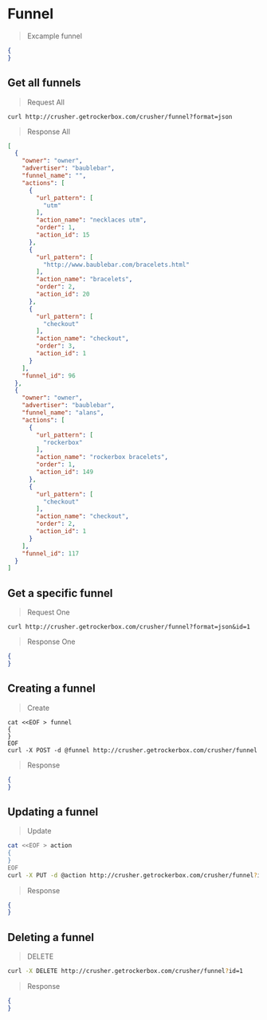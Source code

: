 # Funnel


> Excample funnel

```json
{
}
```

## Get all funnels

> Request All

```shell
curl http://crusher.getrockerbox.com/crusher/funnel?format=json
```

> Response All

```json
[
  {
    "owner": "owner",
    "advertiser": "baublebar",
    "funnel_name": "",
    "actions": [
      {
        "url_pattern": [
          "utm"
        ],
        "action_name": "necklaces utm",
        "order": 1,
        "action_id": 15
      },
      {
        "url_pattern": [
          "http://www.baublebar.com/bracelets.html"
        ],
        "action_name": "bracelets",
        "order": 2,
        "action_id": 20
      },
      {
        "url_pattern": [
          "checkout"
        ],
        "action_name": "checkout",
        "order": 3,
        "action_id": 1
      }
    ],
    "funnel_id": 96
  },
  {
    "owner": "owner",
    "advertiser": "baublebar",
    "funnel_name": "alans",
    "actions": [
      {
        "url_pattern": [
          "rockerbox"
        ],
        "action_name": "rockerbox bracelets",
        "order": 1,
        "action_id": 149
      },
      {
        "url_pattern": [
          "checkout"
        ],
        "action_name": "checkout",
        "order": 2,
        "action_id": 1
      }
    ],
    "funnel_id": 117
  }
]
```

## Get a specific funnel

> Request One

```shell
curl http://crusher.getrockerbox.com/crusher/funnel?format=json&id=1
```

> Response One

```json
{
}
```

## Creating a funnel

> Create

```shell
cat <<EOF > funnel
{
}
EOF
curl -X POST -d @funnel http://crusher.getrockerbox.com/crusher/funnel
```

> Response

```json
{
}
```

## Updating a funnel

> Update

```bash
cat <<EOF > action
{
}
EOF
curl -X PUT -d @action http://crusher.getrockerbox.com/crusher/funnel?id=1
```

> Response

```json
{
}
```

## Deleting a funnel

> DELETE

```bash
curl -X DELETE http://crusher.getrockerbox.com/crusher/funnel?id=1
```

> Response

```json
{
}
```

